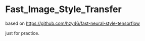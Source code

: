 # Fast_Image_Style_Transfer
based on https://github.com/hzy46/fast-neural-style-tensorflow

just for practice.
